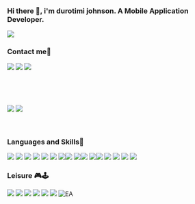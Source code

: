 ### Hi there 👋, i'm durotimi johnson. A Mobile Application Developer.


<img src="https://raw.githubusercontent.com/ShahriarShafin/ShahriarShafin/main/Assets/programmer.gif">


### Contact me📱
<a href="https://mail.google.com/mail/u/0/#inbox"><img src="https://img.shields.io/badge/Gmail-D14836?style=for-the-badge&logo=gmail&logoColor=white"><a>
  <a href="https://www.linkedin.com/in/durotimi-johnson-4b31b7183/"><img src="https://img.shields.io/badge/LinkedIn-0077B5?style=for-the-badge&logo=linkedin&logoColor=white"><a> 
<a href="https://www.instagram.com/iam_mickj/"><img src="https://img.shields.io/badge/Instagram-E4405F?style=for-the-badge&logo=instagram&logoColor=white"><a>

<br>
<br>
<br>
  
<img src ="https://github-readme-stats.vercel.app/api?username=D-Mick&show_icons=true&theme=tokyonight"> <img src="https://github-readme-stats.vercel.app/api/top-langs/?username=D-Mick&layout=compact">
<br>
<br>
<br>


### Languages and Skills🚀
<img src ="https://camo.githubusercontent.com/6bde88cfbdabd61998c8c8f71b685d3cee73b03e86bba4c308ee1eaaadbf5d57/68747470733a2f2f696d672e736869656c64732e696f2f62616467652f2d666c75747465722d3032353639423f7374796c653d666f722d7468652d6261646765266c6f676f3d666c7574746572"> <img src="https://camo.githubusercontent.com/c0bdccec4f3aa145653f285fb0253f18008707852c6700a8f91a1924aa9f6074/68747470733a2f2f696d672e736869656c64732e696f2f62616467652f2d646172742d3031373543323f7374796c653d666f722d7468652d6261646765266c6f676f3d64617274"> <img src ="https://camo.githubusercontent.com/1ca631a43b7d9a6ef620856cdb0bdb4de60985a5019b851f564dfc4034eea1f5/68747470733a2f2f696d672e736869656c64732e696f2f62616467652f2d6a6176612d3030373339363f7374796c653d666f722d7468652d6261646765266c6f676f3d6a617661"> <img src = "https://camo.githubusercontent.com/939ccbc4390d4b233428c14aeee9278cf90c10e970e0234a42899451538873b1/68747470733a2f2f696d672e736869656c64732e696f2f62616467652f2d48544d4c352d4533344632363f7374796c653d666f722d7468652d6261646765266c6f676f3d68746d6c35266c6f676f436f6c6f723d7768697465"> <img src="https://camo.githubusercontent.com/fd2f3c0d94c2e2c2f7a3343d99e99a291ec59b3a468e8bddcb5d290c254cdc69/68747470733a2f2f696d672e736869656c64732e696f2f62616467652f2d435353332d3135373242363f7374796c653d666f722d7468652d6261646765266c6f676f3d63737333"> <img src ="https://camo.githubusercontent.com/bb947ded9e6ec266e306a13d54a6ceab101a7ad60b555fc7a5cb98f449b86d31/68747470733a2f2f696d672e736869656c64732e696f2f62616467652f2d4a6176615363726970742d626c61636b3f7374796c653d666f722d7468652d6261646765266c6f676f3d6a617661736372697074"> <img src ="https://camo.githubusercontent.com/d5e222f37b91cf39143d6ed867b049fed4f621256765b33620103bf99a05d1f5/68747470733a2f2f696d672e736869656c64732e696f2f62616467652f2d4769742d626c61636b3f7374796c653d666f722d7468652d6261646765266c6f676f3d676974"><img src="https://img.shields.io/badge/GitLab-330F63?style=for-the-badge&logo=gitlab&logoColor=white"> <img src = "https://camo.githubusercontent.com/a331c9dd7067cf97c52a7f9745404be766537300a2638cc95d3f856c566bf55c/68747470733a2f2f696d672e736869656c64732e696f2f62616467652f2d4769744875622d3138313731373f7374796c653d666f722d7468652d6261646765266c6f676f3d676974687562"><img src="https://img.shields.io/badge/Android-3DDC84?style=for-the-badge&logo=android&logoColor=white"> <img src = "https://camo.githubusercontent.com/34aa44323ae7a551dbe1552ad29d75829775eeadbf08d0fd330db9005624fdbc/68747470733a2f2f696d672e736869656c64732e696f2f62616467652f2d4269744275636b65742d6461726b626c75653f7374796c653d666f722d7468652d6261646765266c6f676f3d6269746275636b6574"><img src="https://img.shields.io/badge/Kotlin-0095D5?&style=for-the-badge&logo=kotlin&logoColor=white"> <img src="https://img.shields.io/badge/Visual_Studio_Code-0078D4?style=for-the-badge&logo=visual%20studio%20code&logoColor=white"> <img src = "https://img.shields.io/badge/Slack-4A154B?style=for-the-badge&logo=slack&logoColor=white"> <img src ="https://img.shields.io/badge/Discord-7289DA?style=for-the-badge&logo=discord&logoColor=white"> <img src="https://img.shields.io/badge/Microsoft_Teams-6264A7?style=for-the-badge&logo=microsoft-teams&logoColor=white">

### Leisure 🎮🕹
<img src ="https://img.shields.io/badge/PlayStation-003791?style=for-the-badge&logo=playstation&logoColor=white"> <img src="https://img.shields.io/badge/Xbox-107C10?style=for-the-badge&logo=xbox&logoColor=white"> <img src ="https://img.shields.io/badge/YouTube_Music-FF0000?style=for-the-badge&logo=youtube-music&logoColor=white"> <img src ="https://img.shields.io/badge/YouTube-FF0000?style=for-the-badge&logo=youtube&logoColor=white"> <img src="https://img.shields.io/badge/Twitch-9146FF?style=for-the-badge&logo=twitch&logoColor=white"> <img src = "https://img.shields.io/badge/Netflix-E50914?style=for-the-badge&logo=netflix&logoColor=white"> <img alt="EA" src="https://img.shields.io/badge/ea%20-%23000000.svg?&style=for-the-badge&logo=ea&logoColor=white">


